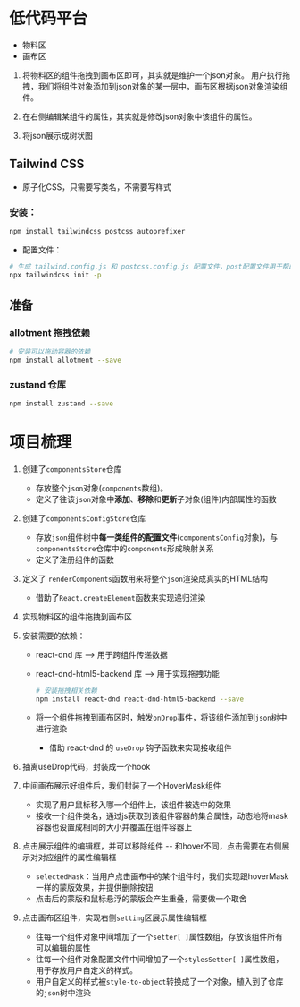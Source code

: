 # 低代码平台

- 物料区
- 画布区

1. 将物料区的组件拖拽到画布区即可，其实就是维护一个json对象。 用户执行拖拽，我们将组件对象添加到json对象的某一层中，画布区根据json对象渲染组件。

2. 在右侧编辑某组件的属性，其实就是修改json对象中该组件的属性。

3. 将json展示成树状图

## Tailwind CSS

- 原子化CSS，只需要写类名，不需要写样式

### 安装：

```bash
npm install tailwindcss postcss autoprefixer
```

- 配置文件：

```bash
# 生成 tailwind.config.js 和 postcss.config.js 配置文件，post配置文件用于帮助兼容css
npx tailwindcss init -p 
```

## 准备

### allotment 拖拽依赖

```bash
# 安装可以拖动容器的依赖
npm install allotment --save
```

### zustand 仓库

```bash
npm install zustand --save
```

# 项目梳理

1. 创建了`componentsStore`仓库
    - 存放整个`json`对象(`components`数组)。
    - 定义了往该`json`对象中**添加**、**移除**和**更新**子对象(组件)内部属性的函数

2. 创建了`componentsConfigStore`仓库
    - 存放`json`组件树中**每一类组件的配置文件**(`componentsConfig`对象)，与`componentsStore`仓库中的`components`形成映射关系
    - 定义了注册组件的函数

3. 定义了 `renderComponents`函数用来将整个`json`渲染成真实的HTML结构
    - 借助了`React.createElement`函数来实现递归渲染

4. 实现物料区的组件拖拽到画布区


1. 安装需要的依赖：
    - react-dnd 库 --> 用于跨组件传递数据
    - react-dnd-html5-backend 库 --> 用于实现拖拽功能

       ```bash
       # 安装拖拽相关依赖
       npm install react-dnd react-dnd-html5-backend --save
       ```

    - 将一个组件拖拽到画布区时，触发`onDrop`事件，将该组件添加到`json`树中进行渲染
        - 借助 react-dnd 的 `useDrop` 钩子函数来实现接收组件

2. 抽离useDrop代码，封装成一个hook

3. 中间画布展示好组件后，我们封装了一个HoverMask组件
    - 实现了用户鼠标移入哪一个组件上，该组件被选中的效果
    - 接收一个组件类名，通过js获取到该组件容器的集合属性，动态地将mask容器也设置成相同的大小并覆盖在组件容器上

4. 点击展示组件的编辑框，并可以移除组件 -- 和hover不同，点击需要在右侧展示对对应组件的属性编辑框
    - `selectedMask`：当用户点击画布中的某个组件时，我们实现跟hoverMask一样的蒙版效果，并提供删除按钮
    - 点击后的蒙版和鼠标悬浮的蒙版会产生重叠，需要做一个取舍

5. 点击画布区组件，实现右侧`setting`区展示属性编辑框
    - 往每一个组件对象中间增加了一个`setter[ ]`属性数组，存放该组件所有可以编辑的属性
    - 往每一个组件对象配置文件中间增加了一个`stylesSetter[ ]`属性数组，用于存放用户自定义的样式。
    - 用户自定义的样式被`style-to-object`转换成了一个对象，植入到了仓库的`json`树中渲染